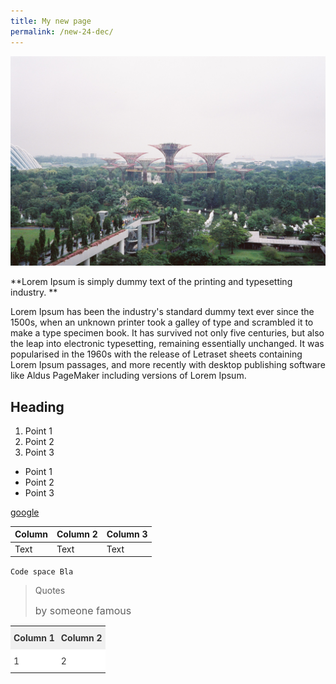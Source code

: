 ```yaml
---
title: My new page
permalink: /new-24-dec/
---
```

![](/images%2FGarden%20By%20the%20Bay.JPG)

**Lorem Ipsum is simply dummy text of the printing and typesetting industry. **

Lorem Ipsum has been the industry's standard dummy text ever since the 1500s, when an unknown printer took a galley of type and scrambled it to make a type specimen book. It has survived not only five centuries, but also the leap into electronic typesetting, remaining essentially unchanged. It was popularised in the 1960s with the release of Letraset sheets containing Lorem Ipsum passages, and more recently with desktop publishing software like Aldus PageMaker including versions of Lorem Ipsum.

## Heading

1. Point 1
2. Point 2
3. Point 3


* Point 1
* Point 2
* Point 3

[google](https://www.google.com)

| Column | Column 2 | Column 3 |
| -------- | -------- | -------- |
| Text     | Text     | Text     |

`Code space
Bla`

> Quotes
> 
> <font size="3px">by someone famous</font>
> 

<style type="text/css">
.tg  {border-collapse:collapse;border-spacing:0;border:none;border-color:#ccc;}
.tg td{padding:10px 5px;border-style:solid;border-width:0px;overflow:hidden;word-break:normal;border-color:#ccc;color:#333;background-color:#fff;}
.tg th{:normal;padding:10px 5px;border-style:solid;border-width:0px;overflow:hidden;word-break:normal;border-color:#ccc;color:#333;background-color:#f0f0f0;}
.tg .tg-0lax{text-align:left;vertical-align:top}
</style>
<table class="tg">
  <tr>
    <th class="tg-0lax">Column 1</th>
    <th class="tg-0lax">Column 2</th>
  </tr>
  <tr>
    <td class="tg-0lax">1</td>
    <td class="tg-0lax">2</td>
  </tr>
</table>